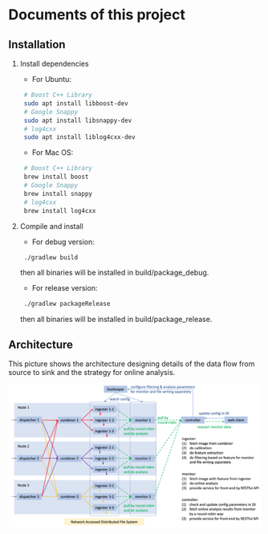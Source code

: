 # Documents of this project

## Installation

1. Install dependencies  
   * For Ubuntu:  

   ```bash
    # Boost C++ Library
    sudo apt install libboost-dev
    # Google Snappy
    sudo apt install libsnappy-dev
    # log4cxx
    sudo apt install liblog4cxx-dev
   ```

   * For Mac OS:  

   ```bash
    # Boost C++ Library
    brew install boost
    # Google Snappy
    brew install snappy
    # log4cxx
    brew install log4cxx
   ```

2. Compile and install  
   * For debug version:

   ```bash
    ./gradlew build
   ```

   then all binaries will be installed in build/package_debug.  

   * For release version:

   ```bash
    ./gradlew packageRelease
   ```

   then all binaries will be installed in build/package_release.

## Architecture

This picture shows the architecture designing details of the data flow from source to sink and the strategy for online analysis.

![architecture](images/architecture.png)

